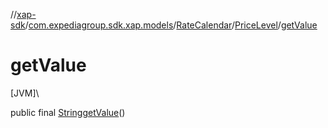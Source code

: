 //[xap-sdk](../../../../index.md)/[com.expediagroup.sdk.xap.models](../../index.md)/[RateCalendar](../index.md)/[PriceLevel](index.md)/[getValue](get-value.md)

# getValue

[JVM]\

public final [String](https://docs.oracle.com/javase/8/docs/api/java/lang/String.html)[getValue](get-value.md)()
